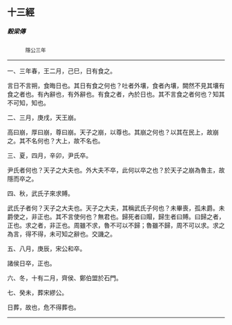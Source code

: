 

## 十三經

##### 穀梁傳
　　　`隱公三年`

* * *

一、三年春，王二月，己巳，日有食之。

言日不言朔，食晦日也。其日有食之何也？吐者外壤，食者內壤，闕然不見其壤有食之者也。有內辭也，有外辭也。有食之者，內於日也。其不言食之者何也？知其不可知，知也。

二、三月，庚戌，天王崩。

高曰崩，厚曰崩，尊曰崩。天子之崩，以尊也。其崩之何也？以其在民上，故崩之。其不名何也？大上，故不名也。

三、夏，四月，辛卯，尹氏卒。

尹氏者何也？天子之大夫也。外大夫不卒，此何以卒之也？於天子之崩為魯主，故隱而卒之。

四、秋，武氏子來求賻。

武氏子者何？天子之大夫也。天子之大夫，其稱武氏子何也？未畢喪，孤未爵。未爵使之，非正也。其不言使何也？無君也。歸死者曰賵，歸生者曰賻。曰歸之者，正也。求之者，非正也。周雖不求，魯不可以不歸；魯雖不歸，周不可以求。求之為言，得不得，未可知之辭也。交譏之。

五、八月，庚辰，宋公和卒。

諸侯日卒，正也。

六、冬，十有二月，齊侯、鄭伯盟於石門。

七、癸未，葬宋繆公。

日葬，故也，危不得葬也。

* * *

